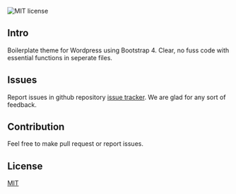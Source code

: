 ![MIT license](https://img.shields.io/badge/license-MIT-blue.svg)

## Intro

Boilerplate theme for Wordpress using Bootstrap 4. Clear, no fuss code with essential functions in seperate files.

## Issues

Report issues in github repository [issue tracker](https://github.com/clientagency/client.theme/issues). We are glad for any sort of feedback.

## Contribution

Feel free to make pull request or report issues.

## License

[MIT](http://opensource.org/licenses/MIT)
